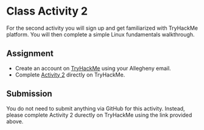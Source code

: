# Class Activity 2

For the second activity you will sign up and get familiarized with TryHackMe platform. You will then complete a simple Linux fundamentals walkthrough.

## Assignment

-  Create an account on [TryHackMe](www.tryhackme.com/signup) using your Allegheny email.
-  Complete [Activity 2](https://tryhackme.com/jr/linuxfundamentalspart1mi) directly on TryHackMe.

## Submission

You do not need to submit anything via GitHub for this activity. Instead, please complete Activity 2 durectly on TryHackMe using the link provided above.
